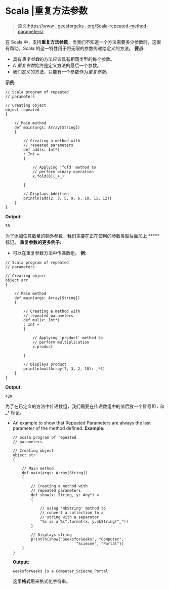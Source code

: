 # Scala |重复方法参数

> 原文:[https://www . geesforgeks . org/Scala-repeated-method-parameters/](https://www.geeksforgeeks.org/scala-repeated-method-parameters/)

在 Scala 中，支持**重复方法参数**，当我们不知道一个方法需要多少参数时，这很有帮助。Scala 的这一特性用于将无限的参数传递给定义的方法。
**要点:**

*   具有*重复参数*的方法应该具有相同类型的每个参数。
*   A *重复参数*始终是定义方法的最后一个参数。
*   我们定义的方法，只能有一个参数作为*重复参数*。

**示例:**

```
// Scala program of repeated 
// parameters

// Creating object
object repeated
{

    // Main method
    def main(args: Array[String])
    {

        // Creating a method with
        // repeated parameters
        def add(x: Int*)
        : Int =
        {

            // Applying 'fold' method to 
            // perform binary operation
            x.fold(0)(_+_)

        }

        // Displays Addition
        println(add(2, 3, 5, 9, 6, 10, 11, 12))
    }
}
```

**Output:**

```
58

```

为了添加任意数量的额外参数，我们需要在正在使用的参数类型后面加上 ***** 标记。
**重复参数的更多例子:**

*   可以在重复参数方法中传递数组。
    **例:**

```
// Scala program of repeated 
// parameters

// Creating object
object arr
{

    // Main method
    def main(args: Array[String])
    {

        // Creating a method with
        // repeated parameters
        def mul(x: Int*)
        : Int =
        {

            // Applying 'product' method to 
            // perform multiplication
            x.product

        }

        // Displays product
        println(mul(Array(7, 3, 2, 10): _*))
    }
}
```

**Output:**

```
420

```

为了在已定义的方法中传递数组，我们需要在传递数组中的值后放一个冒号即 **:** 和 **_*** 标记。

*   An example to show that Repeated Parameters are always the last parameter of the method defined.
    **Example:**

    ```
    // Scala program of repeated 
    // parameters

    // Creating object
    object str
    {

        // Main method
        def main(args: Array[String])
        {

            // Creating a method with
            // repeated parameters
            def show(x: String, y: Any*) =
            {

                // using 'mkString' method to
                // convert a collection to a
                // string with a separator
                "%s is a %s".format(x, y.mkString("_"))
            }

            // Displays string 
            println(show("GeeksforGeeks", "Computer",
                                "Sciecne", "Portal"))
        }
    }
    ```

    **Output:**

    ```
    GeeksforGeeks is a Computer_Sciecne_Portal

    ```

    这里**格式**用来格式化字符串。